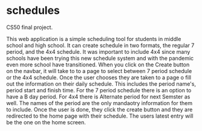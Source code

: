 # schedules
CS50 final project.

This web application is a simple scheduling tool for students in middle school and high school. It can create schedule in two formats, the regular 7 period, and the 4x4 schedule. It was important to include 4x4 since many schools have been trying this new schedule system and with the pandemic even more school have transitioned. When you click on the Create button on the navbar, it will take to to a page to select between 7 period schedule or the 4x4 schedule. Once the user chooses they are taken to a page o fill out the information on their daily schedule. This includes the period name's, period start and finish time. For the 7 period schedule there is an option to have a B day period. For 4x4 there is Alternate period for next Semster as well. The names of the period are the only mandaotry information for them to include. Once the user is done, they click the create button and they are redirected to the home page with their schedule. The users latest entry will be the one on the home screen.
